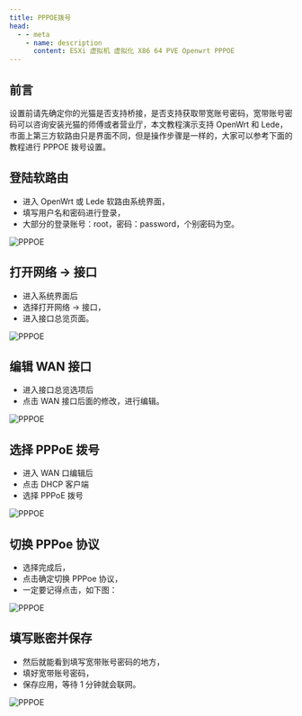 ```yaml
---
title: PPPOE拨号
head:
  - - meta
    - name: description
      content: ESXi 虚拟机 虚拟化 X86 64 PVE Openwrt PPPOE
---
```


## 前言

设置前请先确定你的光猫是否支持桥接，是否支持获取带宽账号密码，宽带账号密码可以咨询安装光猫的师傅或者营业厅，本文教程演示支持 OpenWrt 和 Lede，市面上第三方软路由只是界面不同，但是操作步骤是一样的，大家可以参考下面的教程进行 PPPOE 拨号设置。

## 登陆软路由

- 进入 OpenWrt 或 Lede 软路由系统界面，
- 填写用户名和密码进行登录，
- 大部分的登录账号：root，密码：password，个别密码为空。

![PPPOE](https://i.theojs.cn/docs/bh-1.webp '登陆软路由')

## 打开网络 -> 接口

- 进入系统界面后
- 选择打开网络 -> 接口，
- 进入接口总览页面。

![PPPOE](https://i.theojs.cn/docs/bh-2.webp '打开网络 -> 接口')

## 编辑 WAN 接口

- 进入接口总览选项后
- 点击 WAN 接口后面的修改，进行编辑。

![PPPOE](https://i.theojs.cn/docs/bh-3.webp '编辑 WAN 接口')

## 选择 PPPoE 拨号

- 进入 WAN 口编辑后
- 点击 DHCP 客户端
- 选择 PPPoE 拨号

![PPPOE](https://i.theojs.cn/docs/bh-4.webp '选择 PPPoE 拨号')

## 切换 PPPoe 协议

- 选择完成后，
- 点击确定切换 PPPoe 协议，
- 一定要记得点击，如下图：

![PPPOE](https://i.theojs.cn/docs/bh-5.webp '切换 PPPoe 协议')

## 填写账密并保存

- 然后就能看到填写宽带账号密码的地方，
- 填好宽带账号密码，
- 保存应用，等待 1 分钟就会联网。

![PPPOE](https://i.theojs.cn/docs/bh-6.webp '填写账密并保存')
